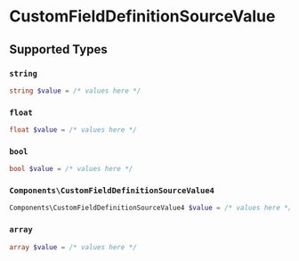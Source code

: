 # CustomFieldDefinitionSourceValue


## Supported Types

### `string`

```php
string $value = /* values here */
```

### `float`

```php
float $value = /* values here */
```

### `bool`

```php
bool $value = /* values here */
```

### `Components\CustomFieldDefinitionSourceValue4`

```php
Components\CustomFieldDefinitionSourceValue4 $value = /* values here */
```

### `array`

```php
array $value = /* values here */
```

